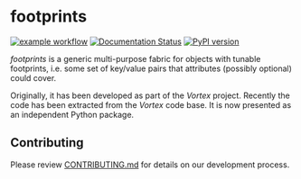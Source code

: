 # footprints

[![example workflow](https://github.com/UMR-CNRM/footprints/actions/workflows/lint_test_and_doc.yml/badge.svg)](https://github.com/UMR-CNRM/footprints/actions/workflows/lint_test_and_doc.yml)
[![Documentation Status](https://readthedocs.org/projects/footprints/badge/?version=latest)](https://footprints.readthedocs.io/)
[![PyPI version](https://badge.fury.io/py/footprints.svg)](https://badge.fury.io/py/footprints)

*footprints* is a generic multi-purpose fabric for objects with tunable
footprints, i.e. some set of key/value pairs that attributes (possibly
optional) could cover.

Originally, it has been developed as part of the *Vortex* project. Recently
the  code has been extracted from the *Vortex* code base. It is now presented
as an independent Python package.

## Contributing

Please review [CONTRIBUTING.md](CONTRIBUTING.md) for details on our
development process.
